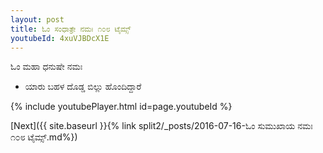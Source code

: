 ```yaml
---
layout: post
title: ಓಂ ಸಂಧಾತ್ರೇ ನಮಃ ೧೦೮ ಟೈಮ್ಸ್
youtubeId: 4xuVJBDcX1E
---
```

 
 
 ಓಂ ಮಹಾ ಧನುಷೇ ನಮಃ  
 
 -  ಯಾರು ಬಹಳ ದೊಡ್ಡ ಬಿಲ್ಲು ಹೊಂದಿದ್ದಾರೆ 
 
  
 
  
 
 
 
 
 
 


{% include youtubePlayer.html id=page.youtubeId %}
 
[Next]({{ site.baseurl }}{% link  split2/_posts/2016-07-16-ಓಂ ಸುಮುಖಾಯ ನಮಃ ೧೦೮ ಟೈಮ್ಸ್.md%})
 
